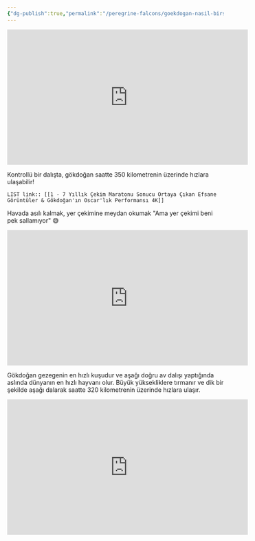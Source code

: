 ```yaml
---
{"dg-publish":true,"permalink":"/peregrine-falcons/goekdogan-nasil-birsey/1-7-yillik-cekim-maratonu-sonucu-ortaya-cikan-efsane-goeruentueler-and-goekdogan-in-oscar-lik-performansi-4-k/"}
---
```


<iframe width="560" height="315" src="https://www.youtube.com/embed/iE46Ta0Akew?si=zU660GaPt5LWd2Ts" title="YouTube video player" frameborder="0" allow="accelerometer; autoplay; clipboard-write; encrypted-media; gyroscope; picture-in-picture; web-share" referrerpolicy="strict-origin-when-cross-origin" allowfullscreen></iframe>

Kontrollü bir dalışta, gökdoğan saatte 350 kilometrenin üzerinde hızlara ulaşabilir!

`LIST link:: [[1 - 7 Yıllık Çekim Maratonu Sonucu Ortaya Çıkan Efsane Görüntüler & Gökdoğan'ın Oscar'lık Performansı 4K]] `

Havada asılı kalmak, yer çekimine meydan okumak
"Ama yer çekimi beni pek sallamıyor" 😅

<iframe width="560" height="315" src="https://www.youtube.com/embed/QIH5XV3Vays?si=O_VkFIDavCTRwxap" title="YouTube video player" frameborder="0" allow="accelerometer; autoplay; clipboard-write; encrypted-media; gyroscope; picture-in-picture; web-share" referrerpolicy="strict-origin-when-cross-origin" allowfullscreen></iframe>

Gökdoğan gezegenin en hızlı kuşudur ve aşağı doğru av dalışı yaptığında aslında dünyanın en hızlı hayvanı olur. Büyük yüksekliklere tırmanır ve dik bir şekilde aşağı dalarak saatte 320 kilometrenin üzerinde hızlara ulaşır.

<iframe width="560" height="315" src="https://www.youtube.com/embed/PPVe3_kyK3o?si=_a1gqjZmtC6hQoGy" title="YouTube video player" frameborder="0" allow="accelerometer; autoplay; clipboard-write; encrypted-media; gyroscope; picture-in-picture; web-share" referrerpolicy="strict-origin-when-cross-origin" allowfullscreen></iframe>

